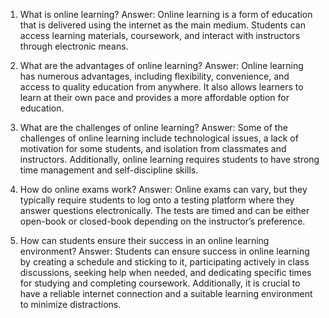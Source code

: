 

1. What is online learning?
Answer: Online learning is a form of education that is delivered using the internet as the main medium. Students can access learning materials, coursework, and interact with instructors through electronic means.

2. What are the advantages of online learning?
Answer: Online learning has numerous advantages, including flexibility, convenience, and access to quality education from anywhere. It also allows learners to learn at their own pace and provides a more affordable option for education.

3. What are the challenges of online learning?
Answer: Some of the challenges of online learning include technological issues, a lack of motivation for some students, and isolation from classmates and instructors. Additionally, online learning requires students to have strong time management and self-discipline skills.

4. How do online exams work?
Answer: Online exams can vary, but they typically require students to log onto a testing platform where they answer questions electronically. The tests are timed and can be either open-book or closed-book depending on the instructor’s preference.

5. How can students ensure their success in an online learning environment?
Answer: Students can ensure success in online learning by creating a schedule and sticking to it, participating actively in class discussions, seeking help when needed, and dedicating specific times for studying and completing coursework. Additionally, it is crucial to have a reliable internet connection and a suitable learning environment to minimize distractions.